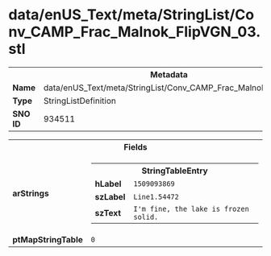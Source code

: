<h1>data/enUS_Text/meta/StringList/Conv_CAMP_Frac_Malnok_FlipVGN_03.stl</h1><table><tr><th colspan="100%">Metadata</th></tr><tr><td><b>Name</b></td><td>data/enUS_Text/meta/StringList/Conv_CAMP_Frac_Malnok_FlipVGN_03.stl</td></tr><tr><td><b>Type</b></td><td>StringListDefinition</td></tr><tr><td><b>SNO ID</b></td><td>934511</td></tr></table>

<table><tr><th colspan="100%">Fields</th></tr><tr><td><b>arStrings</b></td><td><table><tr><th colspan="100%">StringTableEntry</th></tr><tr><td><b>hLabel</b></td><td><code>1509093869</code></td></tr><tr><td><b>szLabel</b></td><td><code>Line1.54472</code></td></tr><tr><td><b>szText</b></td><td><code>I'm fine, the lake is frozen solid.</code></td></tr></table>


</td></tr><tr><td><b>ptMapStringTable</b></td><td><code>0</code></td></tr></table>

